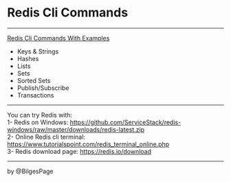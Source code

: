 # Redis Cli Commands

----------

[Redis Cli Commands With Examples](https://github.com/BilgesPage/Redis-Cli-Commands/blob/master/Redis_cli_commands.txt)

* Keys & Strings
* Hashes
* Lists
* Sets
* Sorted Sets
* Publish/Subscribe
* Transactions

-------

You can try Redis with: <br/>
1- Redis on Windows: https://github.com/ServiceStack/redis-windows/raw/master/downloads/redis-latest.zip <br/>
2- Online Redis cli terminal:  https://www.tutorialspoint.com/redis_terminal_online.php <br/>
3- Redis download page: https://redis.io/download


--------

by @BilgesPage